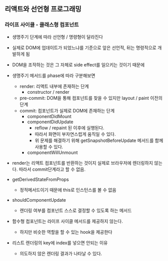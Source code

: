 ## 리액트와 선언형 프로그래밍

### 라이프 사이클 - 클래스형 컴포넌트

- 생명주기 단계에 따라 선언형 / 명령형이 달라진다
- 실제로 DOM에 업데이트가 되었느냐를 기준으로 앞은 선언적, 뒤는 명령적으로 개발하게 됨
- DOM을 조작하는 것은 그 자체로 side effect를 일으키는 것이기 때문에 
- 생명주기 메서드를 phase에 따라 구분해보면
	- render: 리액트 내부에 존재하는 단계
		- constructor / render
	- pre-commit: DOM을 통해 컴포넌트를 찾을 수 있지만 layout / paint 이전의 단계
	- commit: 컴포넌트가 실제로 DOM에 존재하는 단계
		- componentDidMount
		- componentDidUpdate
			- reflow / repaint 된 이후에 실행된다.
			- 따라서 화면이 부자연스럽게 움직일 수 있다.
			- 위 문제를 해결하기 위해 getSnapshotBeforeUpdate 메서드를 함께 사용할 수 있다.
		- componentWillUnmount
- render는 리액트 컴포넌트를 반환하는 것이지 실제로 브라우저에 렌더링하지 않는다. 따라서 commit단계라고 할 수 없음.

- getDerivedStateFromProps
	- 정적메서드이기 때문에 this로 인스턴스를 볼 수 없음
- shouldComponentUpdate
	- 렌더링 여부를 컴포넌트 스스로 결정할 수 있도록 하는 메서드

- 함수형 컴포넌트는 라이프 사이클 메서드를 제공하지 않는다.
	- 하지만 비슷한 역할을 할 수 있는 hook을 제공한다

- 리스트 렌더링의 key에 index를 넣으면 안되는 이유
	- 의도하지 않은 렌더링 결과가 나타날 수 있다.